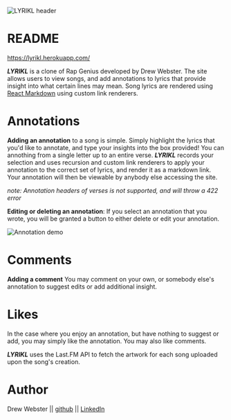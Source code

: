 ![LYRIKL header](https://lyrikl.herokuapp.com/assets/logo-430431a0a8eee7d0d5b22f595b845de25c352a01b7aeed234ee7094f528473b6.svg)

# README

https://lyrikl.herokuapp.com/

***LYRIKL*** is a clone of Rap Genius developed by Drew Webster.  The site allows users to view songs, and add annotations to lyrics that provide insight into what certain lines may mean.  Song lyrics are rendered using [React Markdown](https://github.com/rexxars/react-markdown) using custom link renderers.

# Annotations

**Adding an annotation** to a song is simple.  Simply highlight the lyrics that you'd like to annotate, and type your insights into the box provided!  You can annothing from a single letter up to an entire verse. ***LYRIKL*** records your selection and uses recursion and custom link renderers to apply your annotation to the correct set of lyrics, and render it as a markdown link.  Your annotation will then be viewable by anybody else accessing the site.

*note: Annotation headers of verses is not supported, and will throw a 422 error*

**Editing or deleting an annotation**: If you select an annotation that you wrote, you will be granted a button to either delete or edit your annotation.

![Annotation demo](https://i.imgur.com/kh2a2gc.gif)

# Comments

**Adding a comment** You may comment on your own, or somebody else's annotation to suggest edits or add additional insight.

# Likes

In the case where you enjoy an annotation, but have nothing to suggest or add, you may simply like the annotation.  You may also like comments.

***LYRIKL*** uses the Last.FM API to fetch the artwork for each song uploaded upon the song's creation.


# Author
Drew Webster || [github](https://github.com/drewwebs/) || [LinkedIn](https://www.linkedin.com/in/drew-webster-4261a934/) 

